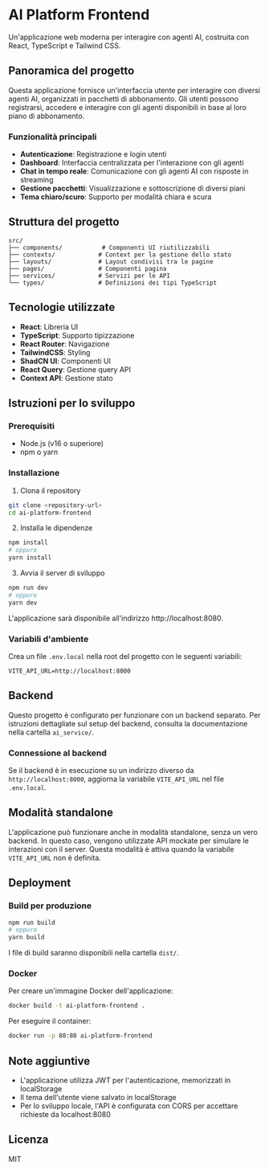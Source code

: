 
# AI Platform Frontend

Un'applicazione web moderna per interagire con agenti AI, costruita con React, TypeScript e Tailwind CSS.

## Panoramica del progetto

Questa applicazione fornisce un'interfaccia utente per interagire con diversi agenti AI, organizzati in pacchetti di abbonamento. Gli utenti possono registrarsi, accedere e interagire con gli agenti disponibili in base al loro piano di abbonamento.

### Funzionalità principali

- **Autenticazione**: Registrazione e login utenti
- **Dashboard**: Interfaccia centralizzata per l'interazione con gli agenti
- **Chat in tempo reale**: Comunicazione con gli agenti AI con risposte in streaming
- **Gestione pacchetti**: Visualizzazione e sottoscrizione di diversi piani
- **Tema chiaro/scuro**: Supporto per modalità chiara e scura

## Struttura del progetto

```
src/
├── components/           # Componenti UI riutilizzabili
├── contexts/            # Context per la gestione dello stato
├── layouts/             # Layout condivisi tra le pagine
├── pages/               # Componenti pagina
├── services/            # Servizi per le API
└── types/               # Definizioni dei tipi TypeScript
```

## Tecnologie utilizzate

- **React**: Libreria UI
- **TypeScript**: Supporto tipizzazione
- **React Router**: Navigazione
- **TailwindCSS**: Styling
- **ShadCN UI**: Componenti UI
- **React Query**: Gestione query API
- **Context API**: Gestione stato

## Istruzioni per lo sviluppo

### Prerequisiti

- Node.js (v16 o superiore)
- npm o yarn

### Installazione

1. Clona il repository

```bash
git clone <repository-url>
cd ai-platform-frontend
```

2. Installa le dipendenze

```bash
npm install
# oppure
yarn install
```

3. Avvia il server di sviluppo

```bash
npm run dev
# oppure
yarn dev
```

L'applicazione sarà disponibile all'indirizzo http://localhost:8080.

### Variabili d'ambiente

Crea un file `.env.local` nella root del progetto con le seguenti variabili:

```
VITE_API_URL=http://localhost:8000
```

## Backend

Questo progetto è configurato per funzionare con un backend separato. Per istruzioni dettagliate sul setup del backend, consulta la documentazione nella cartella `ai_service/`.

### Connessione al backend

Se il backend è in esecuzione su un indirizzo diverso da `http://localhost:8000`, aggiorna la variabile `VITE_API_URL` nel file `.env.local`.

## Modalità standalone

L'applicazione può funzionare anche in modalità standalone, senza un vero backend. In questo caso, vengono utilizzate API mockate per simulare le interazioni con il server. Questa modalità è attiva quando la variabile `VITE_API_URL` non è definita.

## Deployment

### Build per produzione

```bash
npm run build
# oppure
yarn build
```

I file di build saranno disponibili nella cartella `dist/`.

### Docker

Per creare un'immagine Docker dell'applicazione:

```bash
docker build -t ai-platform-frontend .
```

Per eseguire il container:

```bash
docker run -p 80:80 ai-platform-frontend
```

## Note aggiuntive

- L'applicazione utilizza JWT per l'autenticazione, memorizzati in localStorage
- Il tema dell'utente viene salvato in localStorage
- Per lo sviluppo locale, l'API è configurata con CORS per accettare richieste da localhost:8080

## Licenza

MIT
